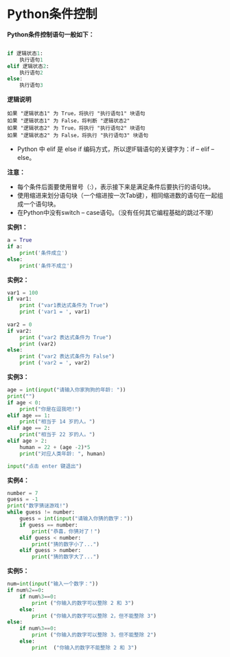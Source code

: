 # Python条件控制

**Python条件控制语句一般如下：**
```py

if 逻辑状态1:
    执行语句1
elif 逻辑状态2:
    执行语句2
else:
    执行语句3
```
**逻辑说明**

    如果 "逻辑状态1" 为 True，将执行 "执行语句1" 块语句
    如果 "逻辑状态1" 为 False，将判断 "逻辑状态2"
    如果 "逻辑状态2" 为 True，将执行 "执行语句2" 块语句
    如果 "逻辑状态2" 为 False，将执行 "执行语句3" 块语句

- Python 中 elif 是 else if 编码方式，所以逻IF辑语句的关键字为：if – elif – else。

**注意：**

- 每个条件后面要使用冒号（:），表示接下来是满足条件后要执行的语句块。
- 使用缩进来划分语句块（一个缩进按一次Tab键），相同缩进数的语句在一起组成一个语句块。
- 在Python中没有switch – case语句。（没有任何其它编程基础的跳过不理）


**实例1：**
```py
a = True
if a:
    print('条件成立')
else:
	print('条件不成立')
```


**实例2：**
```py
var1 = 100
if var1:
	print ("var1表达式条件为 True")
	print ('var1 = ', var1)
 
var2 = 0
if var2:
    print ("var2 表达式条件为 True")
    print (var2)
else:
    print ("var2 表达式条件为 False")
    print ('var2 = ', var2)
```

**实例3：**
```py
age = int(input("请输入你家狗狗的年龄: "))
print("")
if age < 0:
    print("你是在逗我吧!")
elif age == 1:
    print("相当于 14 岁的人。")
elif age == 2:
    print("相当于 22 岁的人。")
elif age > 2:
    human = 22 + (age -2)*5
    print("对应人类年龄: ", human)

input("点击 enter 键退出")
```

**实例4：**
```py
number = 7
guess = -1
print("数字猜谜游戏!")
while guess != number:
    guess = int(input("请输入你猜的数字："))
    if guess == number:
        print("恭喜，你猜对了！")
    elif guess < number:
        print("猜的数字小了...")
    elif guess > number:
        print("猜的数字大了...")
```

**实例5：**
```py
num=int(input("输入一个数字："))
if num%2==0:
    if num%3==0:
        print ("你输入的数字可以整除 2 和 3")
    else:
        print ("你输入的数字可以整除 2，但不能整除 3")
else:
    if num%3==0:
        print ("你输入的数字可以整除 3，但不能整除 2")
    else:
        print  ("你输入的数字不能整除 2 和 3")
```